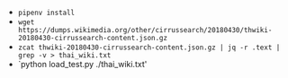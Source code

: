 * `pipenv install`
* `wget https://dumps.wikimedia.org/other/cirrussearch/20180430/thwiki-20180430-cirrussearch-content.json.gz` 
* `zcat thwiki-20180430-cirrussearch-content.json.gz | jq -r .text | grep -v > thai_wiki.txt`
* `python load_test.py ./thai_wiki.txt'
